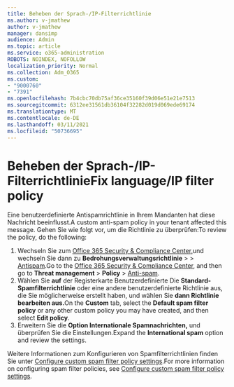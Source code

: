 ```yaml
---
title: Beheben der Sprach-/IP-Filterrichtlinie
ms.author: v-jmathew
author: v-jmathew
manager: dansimp
audience: Admin
ms.topic: article
ms.service: o365-administration
ROBOTS: NOINDEX, NOFOLLOW
localization_priority: Normal
ms.collection: Adm_O365
ms.custom:
- "9000760"
- "7391"
ms.openlocfilehash: 7b4cbc70db75af36ce35160f39d06e51e21e7513
ms.sourcegitcommit: 6312ee31561db36104f32282d019d069ede69174
ms.translationtype: MT
ms.contentlocale: de-DE
ms.lasthandoff: 03/11/2021
ms.locfileid: "50736695"
---
```

# <a name="fix-languageip-filter-policy"></a><span data-ttu-id="8602a-102">Beheben der Sprach-/IP-Filterrichtlinie</span><span class="sxs-lookup"><span data-stu-id="8602a-102">Fix language/IP filter policy</span></span>

<span data-ttu-id="8602a-103">Eine benutzerdefinierte Antispamrichtlinie in Ihrem Mandanten hat diese Nachricht beeinflusst.</span><span class="sxs-lookup"><span data-stu-id="8602a-103">A custom anti-spam policy in your tenant affected this message.</span></span> <span data-ttu-id="8602a-104">Gehen Sie wie folgt vor, um die Richtlinie zu überprüfen:</span><span class="sxs-lookup"><span data-stu-id="8602a-104">To review the policy, do the following:</span></span>

1. <span data-ttu-id="8602a-105">Wechseln Sie zum [Office 365 Security & Compliance Center,](https://go.microsoft.com/fwlink/p/?linkid=2077143)und wechseln Sie dann zu **Bedrohungsverwaltungsrichtlinie**  >    >  [Antispam](https://go.microsoft.com/fwlink/?linkid=2101518).</span><span class="sxs-lookup"><span data-stu-id="8602a-105">Go to the [Office 365 Security & Compliance Center](https://go.microsoft.com/fwlink/p/?linkid=2077143), and then go to **Threat management** > **Policy** > [Anti-spam](https://go.microsoft.com/fwlink/?linkid=2101518).</span></span>
2. <span data-ttu-id="8602a-106">Wählen Sie **auf** der Registerkarte Benutzerdefinierte Die **Standard-Spamfilterrichtlinie** oder eine andere benutzerdefinierte Richtlinie aus, die Sie möglicherweise erstellt haben, und wählen Sie **dann Richtlinie bearbeiten aus.**</span><span class="sxs-lookup"><span data-stu-id="8602a-106">On the **Custom** tab, select the **Default spam filter policy** or any other custom policy you may have created, and then select **Edit policy**.</span></span>
3. <span data-ttu-id="8602a-107">Erweitern Sie die **Option Internationale Spamnachrichten,** und überprüfen Sie die Einstellungen.</span><span class="sxs-lookup"><span data-stu-id="8602a-107">Expand the **International spam** option and review the settings.</span></span>

<span data-ttu-id="8602a-108">Weitere Informationen zum Konfigurieren von Spamfilterrichtlinien finden Sie unter [Configure custom spam filter policy settings](https://go.microsoft.com/fwlink/?linkid=2101054).</span><span class="sxs-lookup"><span data-stu-id="8602a-108">For more information on configuring spam filter policies, see [Configure custom spam filter policy settings](https://go.microsoft.com/fwlink/?linkid=2101054).</span></span>

